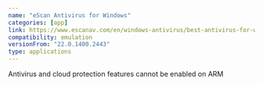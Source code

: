 ```yaml
---
name: "eScan Antivirus for Windows"
categories: [app]
link: https://www.escanav.com/en/windows-antivirus/best-antivirus-for-windows.asp
compatibility: emulation
versionFrom: "22.0.1400.2443"
type: applications
---
```


Antivirus and cloud protection features cannot be enabled on ARM